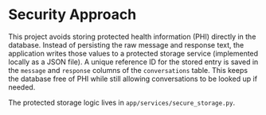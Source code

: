 # Security Approach

This project avoids storing protected health information (PHI) directly in the database.
Instead of persisting the raw message and response text, the application writes those
values to a protected storage service (implemented locally as a JSON file).  A unique
reference ID for the stored entry is saved in the `message` and `response` columns of
the `conversations` table.  This keeps the database free of PHI while still allowing
conversations to be looked up if needed.

The protected storage logic lives in `app/services/secure_storage.py`.
